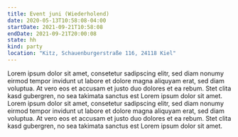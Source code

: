 ```yaml
---
title: Event juni (Wiederholend)
date: 2020-05-13T10:58:08-04:00
startDate: 2021-09-21T10:58:08
endDate: 2021-09-21T20:00:08
state: hh
kind: party
location: "Kitz, Schauenburgerstraße 116, 24118 Kiel"
---
```


Lorem ipsum dolor sit amet, consetetur sadipscing elitr, sed diam nonumy eirmod tempor invidunt ut labore et dolore magna aliquyam erat, sed diam voluptua. At vero eos et accusam et justo duo dolores et ea rebum. Stet clita kasd gubergren, no sea takimata sanctus est Lorem ipsum dolor sit amet. Lorem ipsum dolor sit amet, consetetur sadipscing elitr, sed diam nonumy eirmod tempor invidunt ut labore et dolore magna aliquyam erat, sed diam voluptua. At vero eos et accusam et justo duo dolores et ea rebum. Stet clita kasd gubergren, no sea takimata sanctus est Lorem ipsum dolor sit amet.